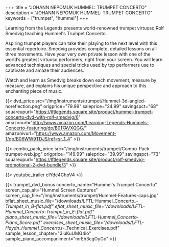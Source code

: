 +++
title = "JOHANN NEPOMUK HUMMEL: TRUMPET CONCERTO"
description = "JOHANN NEPOMUK HUMMEL: TRUMPET CONCERTO"
keywords = ["trumpet", "hummel"]
+++

Learning from the Legends presents world-renowned trumpet virtuoso Rolf Smedvig teaching Hummel's Trumpet Concerto.

Aspiring trumpet players can take their playing to the next level with this essential repertoire. Smedvig provides complete, detailed lessons on all three movements. Have your very own private lesson with one of the world’s greatest virtuoso performers, right from your screen. You will learn advanced techniques and special tricks used by top performers use to captivate and amaze their audiences.

Watch and learn as Smedvig breaks down each movement, measure by measure, and explains his unique perspective and approach to this enchanting piece of music.

{{< dvd_price src="/img/instruments/trumpet/Hummel-3d-angled-noreflection.png" origprice="79.99" saleprice="24.99" savingspct="68" squareupurl="https://lftlegends.square.site/product/hummel-trumpet-concerto-dvd-with-rolf-smedvig/6" amazonurl="http://www.amazon.com/Learning-Legends-Hummels-Concerto-featuring/dp/B017AVXQGG/" amazonivurl="https://www.amazon.com/Movement-1/dp/B06WW9TDJS/ref=sr_1_4" >}}

{{< combo_pack_price src="/img/instruments/trumpet/Combo-Pack-trumpet-web.jpg" origprice="149.99" saleprice="39.99" savingspct="73" squareupurl="https://lftlegends.square.site/product/rolf-smedvig-promotional-2-dvd-bundle/3" >}}

{{< youtube_trailer cIYde4ChpV4 >}}

{{< trumpet_dvd_bonus concerto_name="Hummel's Trumpet Concerto"
    screen_cap_alt="Hummel Screen Captures"
    screen_cap_file="/img/instruments/trumpet/Hummel-Features-caps.jpg"
    bflat_sheet_music_file="/downloads/LFTL-Hummel_Concerto_-_Trumpet_in_B-flat.pdf"
    eflat_sheet_music_file="/downloads/LFTL-Hummel_Concerto_-_Trumpet_in_E-flat.pdf"
    piano_sheet_music_file="/downloads/LFTL-Hummel_Concerto_-_Piano_Score.pdf"
    exercises_sheet_music_file="/downloads/LFTL-Haydn_Hummel_Concertos_-_Technical_Exercises.pdf"
    sample_lesson_chapter="3iuKuUMG4io"
    sample_piano_accompaniment="mrEh3cgOyGo" >}}
